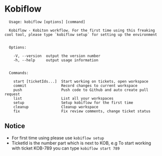 # Kobiflow


```
  Usage: kobiflow [options] [command]

  Kobiflow - Kobiton workflow. For the first time using this freaking cool tool, please type `kobiflow setup` for setting up the environment


  Options:

    -V, --version  output the version number
    -h, --help     output usage information


  Commands:

    start [ticketIds...]  Start working on tickets, open workspace
    commit                Record changes to current workspace
    push                  Push code to Github and auto create pull request
    list                  List all your workspaces
    setup                 Setup kobiflow for the first time
    cleanup               Cleanup workspace
    fix                   Fix review comments, change ticket status
```

## Notice

- For first time using please use `kobiflow setup`
- TicketId is the number part which is next to KOB, e.g To start working with ticket KOB-789 you can type `kobiflow start 789`
